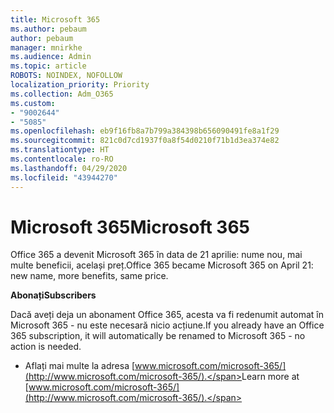 ```yaml
---
title: Microsoft 365
ms.author: pebaum
author: pebaum
manager: mnirkhe
ms.audience: Admin
ms.topic: article
ROBOTS: NOINDEX, NOFOLLOW
localization_priority: Priority
ms.collection: Adm_O365
ms.custom:
- "9002644"
- "5085"
ms.openlocfilehash: eb9f16fb8a7b799a384398b656090491fe8a1f29
ms.sourcegitcommit: 821c0d7cd1937f0a8f54d0210f71b1d3ea374e82
ms.translationtype: HT
ms.contentlocale: ro-RO
ms.lasthandoff: 04/29/2020
ms.locfileid: "43944270"
---
```

# <a name="microsoft-365"></a><span data-ttu-id="5d456-102">Microsoft 365</span><span class="sxs-lookup"><span data-stu-id="5d456-102">Microsoft 365</span></span>

<span data-ttu-id="5d456-103">Office 365 a devenit Microsoft 365 în data de 21 aprilie: nume nou, mai multe beneficii, același preț.</span><span class="sxs-lookup"><span data-stu-id="5d456-103">Office 365 became Microsoft 365 on April 21: new name, more benefits, same price.</span></span>

<span data-ttu-id="5d456-104">**Abonați**</span><span class="sxs-lookup"><span data-stu-id="5d456-104">**Subscribers**</span></span>

<span data-ttu-id="5d456-105">Dacă aveți deja un abonament Office 365, acesta va fi redenumit automat în Microsoft 365 - nu este necesară nicio acțiune.</span><span class="sxs-lookup"><span data-stu-id="5d456-105">If you already have an Office 365 subscription, it will automatically be renamed to Microsoft 365 - no action is needed.</span></span>

- <span data-ttu-id="5d456-106">Aflați mai multe la adresa [www.microsoft.com/microsoft-365/](http://www.microsoft.com/microsoft-365/).</span><span class="sxs-lookup"><span data-stu-id="5d456-106">Learn more at [www.microsoft.com/microsoft-365/](http://www.microsoft.com/microsoft-365/).</span></span>
